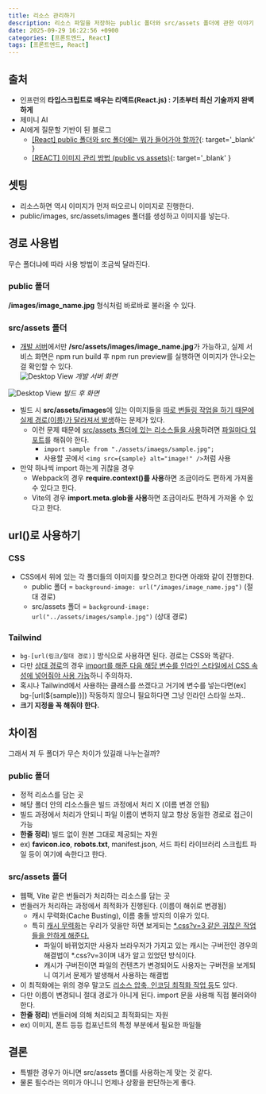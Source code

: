 ```yaml
---
title: 리소스 관리하기
description: 리소스 파일을 저장하는 public 폴더와 src/assets 폴더에 관한 이야기
date: 2025-09-29 16:22:56 +0900
categories: [프론트엔드, React]
tags: [프론트엔드, React]
---
```


## 출처
- 인프런의 **타입스크립트로 배우는 리액트(React.js) : 기초부터 최신 기술까지 완벽하게**
- 제미니 AI
- AI에게 질문할 기반이 된 블로그
  - [[React] public 폴더와 src 폴더에는 뭐가 들어가야 할까?](https://velog.io/@won11/React-public-%ED%8F%B4%EB%8D%94%EC%99%80-src-%ED%8F%B4%EB%8D%94%EC%97%90%EB%8A%94-%EB%AD%90%EA%B0%80-%EB%93%A4%EC%96%B4%EA%B0%80%EC%95%BC-%ED%95%A0%EA%B9%8C){: target='_blank' }
  - [[REACT] 이미지 관리 방법 (public vs assets)](https://supersfel.tistory.com/entry/REACT-%EC%9D%B4%EB%AF%B8%EC%A7%80-%EA%B4%80%EB%A6%AC-%EB%B0%A9%EB%B2%95-public-vs-assets){: target='_blank' }


## 셋팅
- 리소스하면 역시 이미지가 먼저 떠오르니 이미지로 진행한다.
- public/images, src/assets/images 폴더를 생성하고 이미지를 넣는다.


## 경로 사용법
무슨 폴더냐에 따라 사용 방법이 조금씩 달라진다.

### public 폴더
**/images/image_name.jpg** 형식처럼 바로바로 불러올 수 있다.

### src/assets 폴더
- <ins>개발 서버</ins>에서만 **/src/assets/images/image_name.jpg**가 가능하고, 실제 서비스 화면은 npm run build 후 npm run preview를 실행하면 이미지가 안나오는걸 확인할 수 있다. <br>
![Desktop View](https://lh3.googleusercontent.com/pw/AP1GczMNvFYfdjN3wN5o3dRC5H_4bISZH6u1IY64nr0G1wwgmf_cgJzto7ee54DXO1B-kwb4z6Am9R7gmbfHOHUgK59uKwVIEFeekJZ1wJwxzID-0CNs_aM=w2400)
_개발 서버 화면_

![Desktop View](https://lh3.googleusercontent.com/pw/AP1GczN8fUTCMQWPUPcelU0cDURbklnW3HjP6u8q_WTSrv-h8Jlt54IRIZfk9f_O2FXlhrey37CUUB7f5PT7z_ATqiMbMlL7GGE21VFYWYy5OpqOjDXtk0g=w2400)
_빌드 후 화면_
- 빌드 시 **src/assets/images**에 있는 이미지들을 <ins>따로 번들링 작업을 하기 때문에 실제 경로(이름)가 달라져서 발생</ins>하는 문제가 있다.
  - 이런 문제 때문에 <ins>src/assets 폴더에 있는 리소스들을 사용</ins>하려면 <ins>파일마다 임포트</ins>를 해줘야 한다.
    - `import sample from "./assets/imaegs/sample.jpg";`
    - 사용할 곳에서 `<img src={sample} alt="image!" />`처럼 사용
- 만약 하나씩 import 하는게 귀찮을 경우
    - Webpack의 경우 **require.context()를 사용**하면 조금이라도 편하게 가져올 수 있다고 한다.
    - Vite의 경우 **import.meta.glob을 사용**하면 조금이라도 편하게 가져올 수 있다고 한다.


## url()로 사용하기

### CSS
- CSS에서 위에 있는 각 폴더들의 이미지를 찾으려고 한다면 아래와 같이 진행한다.
  - public 폴더 = `background-image: url("/images/image_name.jpg")` (절대 경로)
  - src/assets 폴더 = `background-image: url("../assets/images/sample.jpg")` (상대 경로)

### Tailwind
- `bg-[url(링크/절대 경로)]` 방식으로 사용하면 된다. 경로는 CSS와 똑같다.
- 다만 <ins>상대 경로</ins>의 경우 <ins>import를 해준 다음 해당 변수를 인라인 스타일에서 CSS 속성에 넣어줘야 사용 가능</ins>하니 주의하자.
- 혹시나 Tailwind에서 사용하는 클래스를 쓰겠다고 거기에 변수를 넣는다면(ex] bg-[url(${sample})]) 작동하지 않으니 필요하다면 그냥 인라인 스타일 쓰자..
- **크기 지정을 꼭 해줘야 한다.**


## 차이점
그래서 저 두 폴더가 무슨 차이가 있길래 나누는걸까?

### public 폴더
- 정적 리소스를 담는 곳
- 해당 폴더 안의 리소스들은 빌드 과정에서 처리 X (이름 변경 안됨)
- 빌드 과정에서 처리가 안되니 파일 이름이 변하지 않고 항상 동일한 경로로 접근이 가능
- **한줄 정리**) 빌드 없이 원본 그대로 제공되는 자원
- ex) **favicon.ico**, **robots.txt**, manifest.json, 서드 파티 라이브러리 스크립트 파일 등이 여기에 속한다고 한다.

### src/assets 폴더
- 웹팩, Vite 같은 번들러가 처리하는 리소스를 담는 곳
- 번들러가 처리하는 과정에서 최적화가 진행된다. (이름이 해쉬로 변경됨)
  - 캐시 무력화(Cache Busting), 이름 충돌 방지의 이유가 있다.
  - 특히 <ins>캐시 무력화</ins>는 우리가 잊을만 하면 보게되는 <ins>*.css?v=3 같은 귀찮은 작업들을 안하게 해준다.</ins>
    - 파일이 바뀌었지만 사용자 브라우저가 가지고 있는 캐시는 구버전인 경우의 해결법이 *.css?v=3이며 내가 알고 있었던 방식이다.
    - 캐시가 구버전이면 파일의 컨텐츠가 변경되어도 사용자는 구버전을 보게되니 여기서 문제가 발생해서 사용하는 해결법
- 이 최적화에는 위의 경우 말고도 <ins>리소스 압축, 인코딩 최적화 작업 등</ins>도 있다.
- 다만 이름이 변경되니 절대 경로가 아니게 된다. import 문을 사용해 직접 불러와야한다.
- **한줄 정리**) 번들러에 의해 처리되고 최적화되는 자원
- ex) 이미지, 폰트 등등 컴포넌트의 특정 부분에서 필요한 파일들


## 결론
- 특별한 경우가 아니면 src/assets 폴더를 사용하는게 맞는 것 같다.
- 물론 필수라는 의미가 아니니 언제나 상황을 판단하는게 좋다.
            